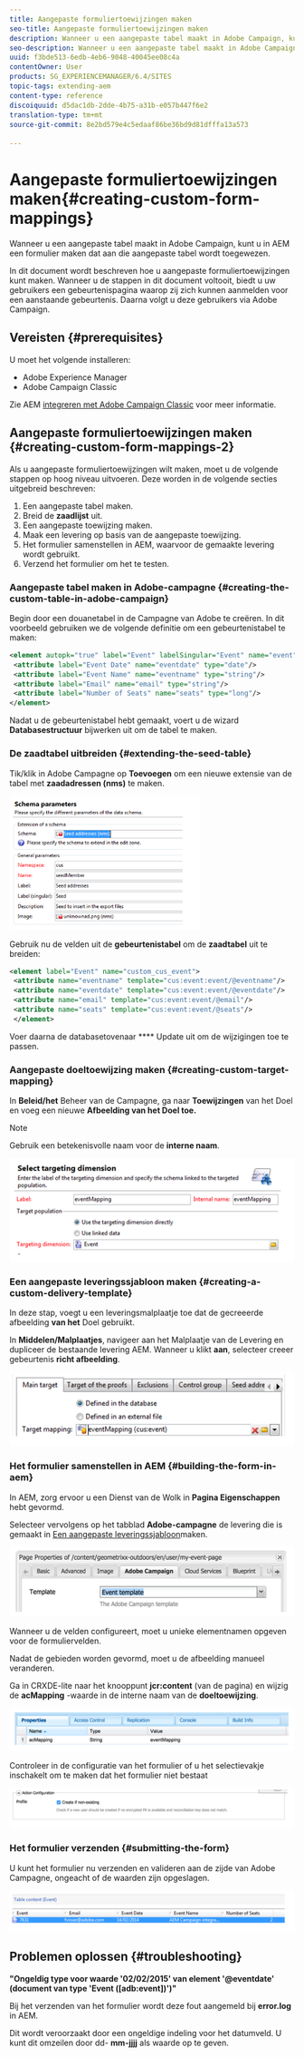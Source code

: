 ```yaml
---
title: Aangepaste formuliertoewijzingen maken
seo-title: Aangepaste formuliertoewijzingen maken
description: Wanneer u een aangepaste tabel maakt in Adobe Campaign, kunt u in AEM een formulier maken dat is toegewezen aan die aangepaste tabel
seo-description: Wanneer u een aangepaste tabel maakt in Adobe Campaign, kunt u in AEM een formulier maken dat is toegewezen aan die aangepaste tabel
uuid: f3bde513-6edb-4eb6-9048-40045ee08c4a
contentOwner: User
products: SG_EXPERIENCEMANAGER/6.4/SITES
topic-tags: extending-aem
content-type: reference
discoiquuid: d5dac1db-2dde-4b75-a31b-e057b447f6e2
translation-type: tm+mt
source-git-commit: 8e2bd579e4c5edaaf86be36bd9d81dfffa13a573

---
```



# Aangepaste formuliertoewijzingen maken{#creating-custom-form-mappings}

Wanneer u een aangepaste tabel maakt in Adobe Campaign, kunt u in AEM een formulier maken dat aan die aangepaste tabel wordt toegewezen.

In dit document wordt beschreven hoe u aangepaste formuliertoewijzingen kunt maken. Wanneer u de stappen in dit document voltooit, biedt u uw gebruikers een gebeurtenispagina waarop zij zich kunnen aanmelden voor een aanstaande gebeurtenis. Daarna volgt u deze gebruikers via Adobe Campaign.

## Vereisten {#prerequisites}

U moet het volgende installeren:

* Adobe Experience Manager
* Adobe Campaign Classic

Zie AEM [integreren met Adobe Campaign Classic](/help/sites-administering/campaignonpremise.md) voor meer informatie.

## Aangepaste formuliertoewijzingen maken {#creating-custom-form-mappings-2}

Als u aangepaste formuliertoewijzingen wilt maken, moet u de volgende stappen op hoog niveau uitvoeren. Deze worden in de volgende secties uitgebreid beschreven:

1. Een aangepaste tabel maken.
1. Breid de **zaadlijst** uit.
1. Een aangepaste toewijzing maken.
1. Maak een levering op basis van de aangepaste toewijzing.
1. Het formulier samenstellen in AEM, waarvoor de gemaakte levering wordt gebruikt.
1. Verzend het formulier om het te testen.

### Aangepaste tabel maken in Adobe-campagne {#creating-the-custom-table-in-adobe-campaign}

Begin door een douanetabel in de Campagne van Adobe te creëren. In dit voorbeeld gebruiken we de volgende definitie om een gebeurtenistabel te maken:

```xml
<element autopk="true" label="Event" labelSingular="Event" name="event">
 <attribute label="Event Date" name="eventdate" type="date"/>
 <attribute label="Event Name" name="eventname" type="string"/>
 <attribute label="Email" name="email" type="string"/>
 <attribute label="Number of Seats" name="seats" type="long"/>
</element>
```

Nadat u de gebeurtenistabel hebt gemaakt, voert u de wizard **Databasestructuur** bijwerken uit om de tabel te maken.

### De zaadtabel uitbreiden {#extending-the-seed-table}

Tik/klik in Adobe Campagne op **Toevoegen** om een nieuwe extensie van de tabel met **zaadadressen (nms)** te maken.

![chlimage_1-194](assets/chlimage_1-194.png)

Gebruik nu de velden uit de **gebeurtenistabel** om de **zaadtabel** uit te breiden:

```xml
<element label="Event" name="custom_cus_event">
 <attribute name="eventname" template="cus:event:event/@eventname"/>
 <attribute name="eventdate" template="cus:event:event/@eventdate"/>
 <attribute name="email" template="cus:event:event/@email"/>
 <attribute name="seats" template="cus:event:event/@seats"/>
 </element>
```

Voer daarna de databasetovenaar **** Update uit om de wijzigingen toe te passen.

### Aangepaste doeltoewijzing maken {#creating-custom-target-mapping}

In **Beleid/het** Beheer van de Campagne, ga naar **Toewijzingen** van het Doel en voeg een nieuwe **Afbeelding van het Doel toe.**

>[!NOTE]
>
>Gebruik een betekenisvolle naam voor de **interne naam**.

![chlimage_1-195](assets/chlimage_1-195.png)

### Een aangepaste leveringssjabloon maken {#creating-a-custom-delivery-template}

In deze stap, voegt u een leveringsmalplaatje toe dat de gecreeerde afbeelding **van het** Doel gebruikt.

In **Middelen/Malplaatjes**, navigeer aan het Malplaatje van de Levering en dupliceer de bestaande levering AEM. Wanneer u klikt **aan**, selecteer creeer gebeurtenis **richt afbeelding**.

![chlimage_1-196](assets/chlimage_1-196.png)

### Het formulier samenstellen in AEM {#building-the-form-in-aem}

In AEM, zorg ervoor u een Dienst van de Wolk in **Pagina Eigenschappen** hebt gevormd.

Selecteer vervolgens op het tabblad **Adobe-campagne** de levering die is gemaakt in [Een aangepaste leveringssjabloon](#creating-a-custom-delivery-template)maken.

![chlimage_1-197](assets/chlimage_1-197.png)

Wanneer u de velden configureert, moet u unieke elementnamen opgeven voor de formuliervelden.

Nadat de gebieden worden gevormd, moet u de afbeelding manueel veranderen.

Ga in CRXDE-lite naar het knooppunt **jcr:content** (van de pagina) en wijzig de **acMapping** -waarde in de interne naam van de **doeltoewijzing**.

![chlimage_1-198](assets/chlimage_1-198.png)

Controleer in de configuratie van het formulier of u het selectievakje inschakelt om te maken dat het formulier niet bestaat

![chlimage_1-199](assets/chlimage_1-199.png)

### Het formulier verzenden {#submitting-the-form}

U kunt het formulier nu verzenden en valideren aan de zijde van Adobe Campagne, ongeacht of de waarden zijn opgeslagen.

![chlimage_1-200](assets/chlimage_1-200.png)

## Problemen oplossen {#troubleshooting}

**&quot;Ongeldig type voor waarde &#39;02/02/2015&#39; van element &#39;@eventdate&#39; (document van type &#39;Event ([adb:event])&#39;)&quot;**

Bij het verzenden van het formulier wordt deze fout aangemeld bij **error.log** in AEM.

Dit wordt veroorzaakt door een ongeldige indeling voor het datumveld. U kunt dit omzeilen door dd- **mm-jjjj** als waarde op te geven.

